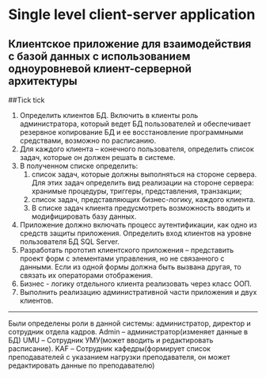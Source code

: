 # Single level client-server application
Клиентское приложение для взаимодействия с базой данных с использованием одноуровневой клиент-серверной архитектуры
---

##Tick tick

1. Определить клиентов БД. Включить в клиенты роль администратора, который ведет БД пользователей и обеспечивает резервное копирование БД и ее восстановление программными средствами, возможно по расписанию.
2. Для каждого клиента – конечного пользователя, определить список задач, которые он должен решать в системе.
3. В полученном списке определить:
    1) список задач, которые должны выполняться на стороне сервера. Для этих задач определить вид реализации на стороне сервера: хранимые процедуры, триггеры, представления, транзакции;
    2) список задач, представляющих бизнес-логику, каждого клиента.
    3) В списке задач клиента предусмотреть возможность вводить и модифицировать базу данных.
4. Приложение должно включать процесс аутентификации, как одно из средств защиты приложения. Определить вход клиентов на уровне пользователя БД SQL Server.
5. Разработать прототип клиентского приложения – представить проект форм с элементами управления, но не связанного с данными. Если из одной формы должна быть вызвана другая, то связать их операторами отображения.
6. Бизнес - логику отдельного клиента реализовать через класс ООП.
7. Выполнить реализацию административной части приложения и двух клиентов.
---
Были определены роли в данной системы: администратор, директор и сотрудник отдела кадров.
Admin – администратор(изменяет данные в БД)
UMU – Сотрудник УМУ(может вводить и редактировать расписание). 
KAF – Сотрудник кафедры(формирует список преподавателей с указанием нагрузки преподавателя, он может редактировать данные по преподавателю)

